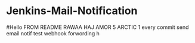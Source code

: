 # Jenkins-Mail-Notification
#Hello FROM README RAWAA HAJ AMOR 5 ARCTIC 1 
every commit send email notif 
test webhook forwording 
h
